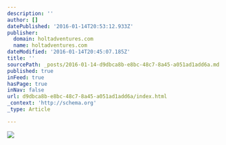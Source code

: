 ```yaml
---
description: ''
author: []
datePublished: '2016-01-14T20:53:12.933Z'
publisher:
  domain: holtadventures.com
  name: holtadventures.com
dateModified: '2016-01-14T20:45:07.185Z'
title: ''
sourcePath: _posts/2016-01-14-d9dbca8b-e8bc-48c7-8a45-a051ad1add6a.md
published: true
inFeed: true
hasPage: true
inNav: false
url: d9dbca8b-e8bc-48c7-8a45-a051ad1add6a/index.html
_context: 'http://schema.org'
_type: Article

---
```

![](http://holtadventures.com/wp-content/Gallery/Laos/DSC_0089.JPG)